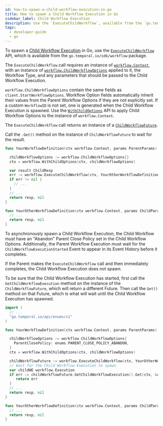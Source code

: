 ```yaml
---
id: how-to-spawn-a-child-workflow-execution-in-go
title: How to spawn a Child Workflow Execution in Go
sidebar_label: Child Workflow Execution
description: Use the `ExecuteChildWorkflow`, available from the `go.temporal.io/sdk/workflow` package, to spawn a Child Workflow Execution in Go.
tags:
  - developer-guide
  - go
---
```


To spawn a [Child Workflow Execution](/concepts/what-is-a-child-workflow-execution) in Go, use the [`ExecuteChildWorkflow`](https://pkg.go.dev/go.temporal.io/sdk/workflow#ExecuteChildWorkflow) API, which is available from the `go.temporal.io/sdk/workflow` package.

The `ExecuteChildWorkflow` call requires an instance of [`workflow.Context`](https://pkg.go.dev/go.temporal.io/sdk/workflow#Context), with an instance of [`workflow.ChildWorkflowOptions`](https://pkg.go.dev/go.temporal.io/sdk/workflow#ChildWorkflowOptions) applied to it, the Workflow Type, and any parameters that should be passed to the Child Workflow Execution.

`workflow.ChildWorkflowOptions` contain the same fields as `client.StartWorkflowOptions`.
Workflow Option fields automatically inherit their values from the Parent Workflow Options if they are not explicitly set.
If a custom `WorkflowID` is not set, one is generated when the Child Workflow Execution is spawned.
Use the [`WithChildOptions`](https://pkg.go.dev/go.temporal.io/sdk/workflow#WithChildOptions) API to apply Child Workflow Options to the instance of `workflow.Context`.

The `ExecuteChildWorkflow` call returns an instance of a [`ChildWorkflowFuture`](https://pkg.go.dev/go.temporal.io/sdk/workflow#ChildWorkflowFuture).

Call the `.Get()` method on the instance of `ChildWorkflowFuture` to wait for the result.

```go
func YourWorkflowDefinition(ctx workflow.Context, params ParentParams) (ParentResp, error) {

  childWorkflowOptions := workflow.ChildWorkflowOptions{}
  ctx = workflow.WithChildOptions(ctx, childWorkflowOptions)

  var result ChildResp
  err := workflow.ExecuteChildWorkflow(ctx, YourOtherWorkflowDefinition, ChildParams{}).Get(ctx, &result)
  if err != nil {
    // ...
  }
  // ...
  return resp, nil
}

func YourOtherWorkflowDefinition(ctx workflow.Context, params ChildParams) (ChildResp, error) {
  // ...
  return resp, nil
}
```

To asynchronously spawn a Child Workflow Execution, the Child Workflow must have an "Abandon" Parent Close Policy set in the Child Workflow Options.
Additionally, the Parent Workflow Execution must wait for the `ChildWorkflowExecutionStarted` Event to appear in its Event History before it completes.

If the Parent makes the `ExecuteChildWorkflow` call and then immediately completes, the Child Workflow Execution does not spawn.

To be sure that the Child Workflow Execution has started, first call the `GetChildWorkflowExecution` method on the instance of the `ChildWorkflowFuture`, which will return a different Future.
Then call the `Get()` method on that Future, which is what will wait until the Child Workflow Execution has spawned.

```go
import (
  // ...
  "go.temporal.io/api/enums/v1"
)

func YourWorkflowDefinition(ctx workflow.Context, params ParentParams) (ParentResp, error) {

  childWorkflowOptions := workflow.ChildWorkflowOptions{
    ParentClosePolicy: enums.PARENT_CLOSE_POLICY_ABANDON,
  }
  ctx = workflow.WithChildOptions(ctx, childWorkflowOptions)

  childWorkflowFuture := workflow.ExecuteChildWorkflow(ctx, YourOtherWorkflowDefinition, ChildParams{})
  // Wait for the Child Workflow Execution to spawn
  var childWE workflow.Execution
  if err := childWorkflowFuture.GetChildWorkflowExecution().Get(ctx, &childWE); err != nil {
     return err
  }
  // ...
  return resp, nil
}

func YourOtherWorkflowDefinition(ctx workflow.Context, params ChildParams) (ChildResp, error) {
  // ...
  return resp, nil
}
```
